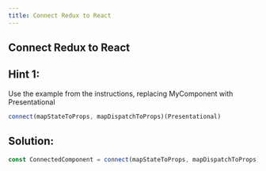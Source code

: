 ```yaml
---
title: Connect Redux to React
---
```

## Connect Redux to React

## Hint 1:

Use the example from the instructions, replacing MyComponent with Presentational

```javascript
connect(mapStateToProps, mapDispatchToProps)(Presentational)
```

## Solution:

```javascript
const ConnectedComponent = connect(mapStateToProps, mapDispatchToProps)(Presentational);
```